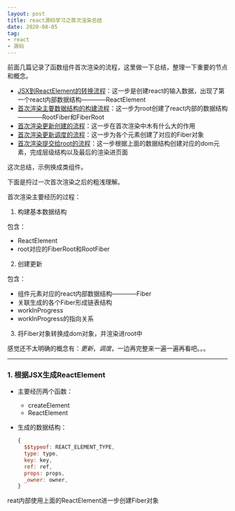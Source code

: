 ```yaml
---
layout: post
title: react源码学习之首次渲染总结
date: 2020-08-05
tag: 
- react
- 源码
---
```


前面几篇记录了函数组件首次渲染的流程，这里做一下总结，整理一下重要的节点和概念。


- [JSX到ReactElement的转换流程](./2020-05-26-react源码学习笔记之JSX到ReactElement的转换)：这一步是创建react的输入数据，出现了第一个react内部数据结构————ReactElement
- [首次渲染主要数据结构的构建流程](./2020-07-11-react源码学习之首次渲染主要数据结构的构建)：这一步为root创建了react内部的数据结构————RootFiber和FiberRoot
- [首次渲染更新创建的流程](./2020-07-12-react源码学习之首次渲染的更新过程)：这一步在首次渲染中木有什么大的作用
- [首次渲染更新调度的流程](./2020-07-15-react源码学习之首次渲染调度更新的过程)：这一步为各个元素创建了对应的Fiber对象
- [首次渲染提交给root的流程](./2020-07-31-react源码学习之首次渲染提交root的过程)：这一步根据上面的数据结构创建对应的dom元素，完成层级结构以及最后的渲染进页面

<!-- more -->

这次总结，示例换成类组件。

下面是捋过一次首次渲染之后的粗浅理解。

首次渲染主要经历的过程：

1. 构建基本数据结构

包含：
  - ReactElement
  - root对应的FiberRoot和RootFiber

2. 创建更新

包含：
  - 组件元素对应的react内部数据结构————Fiber
  - 关联生成的各个Fiber形成链表结构
  - workInProgress
  - workInProgress的指向关系

3. 将Fiber对象转换成dom对象，并渲染进root中


感觉还不太明确的概念有：*更新*，*调度*，一边再完整来一遍一遍再看吧。。。

---

### 1. 根据JSX生成ReactElement

- 主要经历两个函数：

  - createElement
  - ReactElement

- 生成的数据结构：

  ```js
  {
    $$typeof: REACT_ELEMENT_TYPE,
    type: type,
    key: key,
    ref: ref,
    props: props,
    _owner: owner,
  }
  ```

reat内部使用上面的ReactElement进一步创建Fiber对象